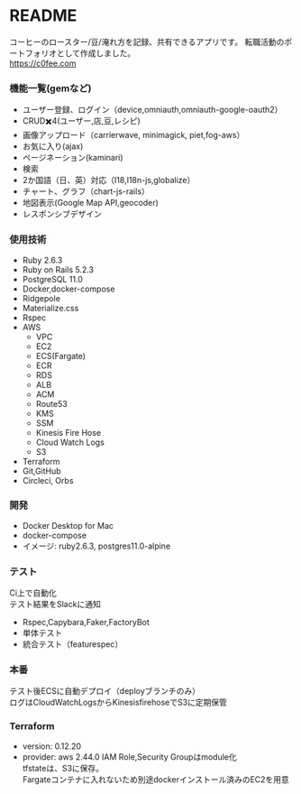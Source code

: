 # README

コーヒーのロースター/豆/淹れ方を記録、共有できるアプリです。
転職活動のポートフォリオとして作成しました。<br/>
https://c0fee.com

### 機能一覧(gemなど)
* ユーザー登録、ログイン（device,omniauth,omniauth-google-oauth2）
* CRUD✖️4(ユーザー,店,豆,レシピ)
* 画像アップロード（carrierwave, minimagick, piet,fog-aws）
* お気に入り(ajax)
* ページネーション(kaminari)
* 検索
* 2か国語（日、英）対応（I18,I18n-js,globalize）
* チャート、グラフ（chart-js-rails）
* 地図表示(Google Map API,geocoder)
* レスポンシブデザイン

### 使用技術
* Ruby 2.6.3
* Ruby on Rails 5.2.3
* PostgreSQL 11.0
* Docker,docker-compose
* Ridgepole
* Materialize.css
* Rspec
* AWS
	* VPC
	* EC2
	* ECS(Fargate)
	* ECR
	* RDS
	* ALB
	* ACM
	* Route53
	* KMS
	* SSM
	* Kinesis Fire Hose
	* Cloud Watch Logs
	* S3
* Terraform
* Git,GitHub
* Circleci, Orbs

### 開発
* Docker Desktop for Mac
* docker-compose
* イメージ: ruby2.6.3, postgres11.0-alpine

### テスト
Ci上で自動化<br/>
テスト結果をSlackに通知
* Rspec,Capybara,Faker,FactoryBot
* 単体テスト
* 統合テスト（featurespec）

### 本番
テスト後ECSに自動デプロイ（deployブランチのみ）<br/>
ログはCloudWatchLogsからKinesisfirehoseでS3に定期保管

### Terraform
* version: 0.12.20
* provider: aws 2.44.0
IAM Role,Security Groupはmodule化<br/>
tfstateは、S3に保存。<br/>
Fargateコンテナに入れないため別途dockerインストール済みのEC2を用意<br/>
